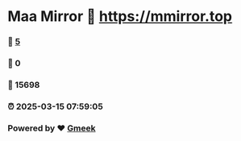 # Maa Mirror :link: https://mmirror.top 
### :page_facing_up: [5](https://mmirror.top/tag.html) 
### :speech_balloon: 0 
### :hibiscus: 15698 
### :alarm_clock: 2025-03-15 07:59:05 
### Powered by :heart: [Gmeek](https://github.com/Meekdai/Gmeek)
